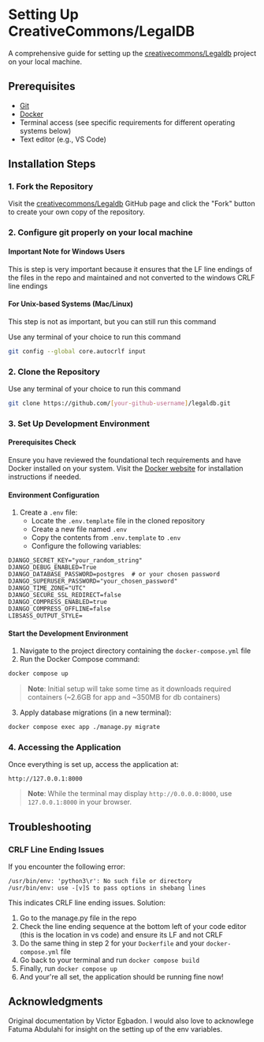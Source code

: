 # Setting Up CreativeCommons/LegalDB

A comprehensive guide for setting up the [creativecommons/Legaldb](https://github.com/creativecommons/legaldb) project on your local machine.

## Prerequisites

- [Git](https://git-scm.com/downloads)
- [Docker](https://www.docker.com/)
- Terminal access (see specific requirements for different operating systems below)
- Text editor (e.g., VS Code)

## Installation Steps

### 1. Fork the Repository

Visit the [creativecommons/Legaldb](https://github.com/creativecommons/legaldb) GitHub page and click the "Fork" button to create your own copy of the repository.

### 2. Configure git properly on your local machine

#### Important Note for Windows Users
This is step is very important because it ensures that the LF line endings of the files in the repo and maintained and not converted to the windows CRLF line endings

#### For Unix-based Systems (Mac/Linux)
This step is not as important, but you can still run this command

Use any terminal of your choice to run this command

```bash
git config --global core.autocrlf input
```

### 2. Clone the Repository

Use any terminal of your choice to run this command

```bash
git clone https://github.com/[your-github-username]/legaldb.git
```

### 3. Set Up Development Environment

#### Prerequisites Check
Ensure you have reviewed the foundational tech requirements and have Docker installed on your system. Visit the [Docker website](https://www.docker.com/) for installation instructions if needed.

#### Environment Configuration

1. Create a `.env` file:
   - Locate the `.env.template` file in the cloned repository
   - Create a new file named `.env`
   - Copy the contents from `.env.template` to `.env`
   - Configure the following variables:

```env
DJANGO_SECRET_KEY="your_random_string"
DJANGO_DEBUG_ENABLED=True
DJANGO_DATABASE_PASSWORD=postgres  # or your chosen password
DJANGO_SUPERUSER_PASSWORD="your_chosen_password"
DJANGO_TIME_ZONE="UTC"
DJANGO_SECURE_SSL_REDIRECT=false
DJANGO_COMPRESS_ENABLED=true
DJANGO_COMPRESS_OFFLINE=false
LIBSASS_OUTPUT_STYLE=
```

#### Start the Development Environment

1. Navigate to the project directory containing the `docker-compose.yml` file
2. Run the Docker Compose command:
```bash
docker compose up
```

> **Note**: Initial setup will take some time as it downloads required containers (~2.6GB for app and ~350MB for db containers)

3. Apply database migrations (in a new terminal):
```bash
docker compose exec app ./manage.py migrate
```

### 4. Accessing the Application

Once everything is set up, access the application at:
```
http://127.0.0.1:8000
```

> **Note**: While the terminal may display `http://0.0.0.0:8000`, use `127.0.0.1:8000` in your browser.

## Troubleshooting

### CRLF Line Ending Issues
If you encounter the following error:
```
/usr/bin/env: 'python3\r': No such file or directory
/usr/bin/env: use -[v]S to pass options in shebang lines
```
This indicates CRLF line ending issues. Solution:
1. Go to the manage.py file in the repo
2. Check the line ending sequence at the bottom left of your code editor (this is the location in vs code) and ensure its LF and not CRLF
3. Do the same thing in step 2 for your `Dockerfile` and your `docker-compose.yml` file
4. Go back to your terminal and run `docker compose build`
5. Finally, run `docker compose up`
6. And your're all set, the application should be running fine now!

## Acknowledgments

Original documentation by Victor Egbadon. I would also love to acknowlege Fatuma Abdulahi for insight on the setting up of the env variables.
